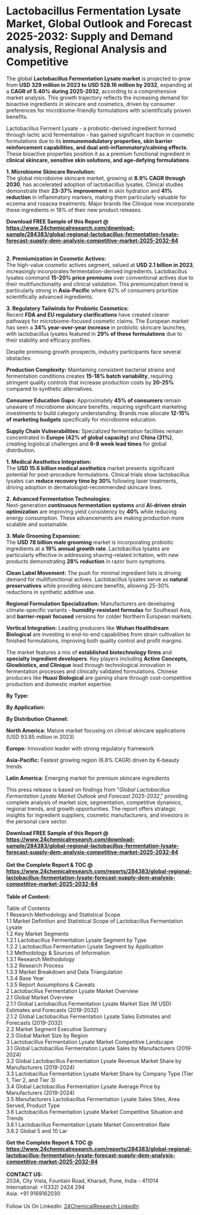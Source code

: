 <h1>Lactobacillus Fermentation Lysate Market, Global Outlook and Forecast 2025-2032: Supply and Demand analysis, Regional Analysis and Competitive</h1><p>The global <strong>Lactobacillus Fermentation Lysate market</strong> is projected to grow from <strong>USD 329 million in 2023 to USD 528.16 million by 2032</strong>, expanding at a <strong>CAGR of 5.40% during 2025-2032</strong>, according to a comprehensive market analysis. This growth trajectory reflects the increasing demand for bioactive ingredients in skincare and cosmetics, driven by consumer preferences for microbiome-friendly formulations with scientifically proven benefits.</p><p>Lactobacillus Ferment Lysate - a probiotic-derived ingredient formed through lactic acid fermentation - has gained significant traction in cosmetic formulations due to its <strong>immunomodulatory properties, skin barrier reinforcement capabilities, and dual anti-inflammatory/calming effects</strong>. These bioactive properties position it as a premium functional ingredient in <strong>clinical skincare, sensitive skin solutions, and age-defying formulations</strong>.</p><p><strong>1. Microbiome Skincare Revolution:</strong><br>
The global microbiome skincare market, growing at <strong>8.9% CAGR through 2030</strong>, has accelerated adoption of lactobacillus lysates. Clinical studies demonstrate their <strong>23-37% improvement</strong> in skin hydration and <strong>41% reduction</strong> in inflammatory markers, making them particularly valuable for eczema and rosacea treatments. Major brands like Clinique now incorporate these ingredients in 18% of their new product releases.</p><div><b>Download FREE Sample of this Report @ 
            <a href="https://www.24chemicalresearch.com/download-sample/284383/global-regional-lactobacillus-fermentation-lysate-forecast-supply-dem-analysis-competitive-market-2025-2032-84">
            https://www.24chemicalresearch.com/download-sample/284383/global-regional-lactobacillus-fermentation-lysate-forecast-supply-dem-analysis-competitive-market-2025-2032-84</a></b></div><br><p><strong>2. Premiumization in Cosmetic Actives:</strong><br>
The high-value cosmetic actives segment, valued at <strong>USD 2.1 billion in 2023</strong>, increasingly incorporates fermentation-derived ingredients. Lactobacillus lysates command <strong>15-20% price premiums</strong> over conventional actives due to their multifunctionality and clinical validation. This premiumization trend is particularly strong in <strong>Asia-Pacific</strong> where 62% of consumers prioritize scientifically advanced ingredients.</p><p><strong>3. Regulatory Tailwinds for Probiotic Cosmetics:</strong><br>
Recent <strong>FDA and EU regulatory clarifications</strong> have created clearer pathways for microbiome-focused cosmetic claims. The European market has seen a <strong>34% year-over-year increase</strong> in probiotic skincare launches, with lactobacillus lysates featured in <strong>29% of these formulations</strong> due to their stability and efficacy profiles.</p><p>Despite promising growth prospects, industry participants face several obstacles:</p><p><strong>Production Complexity:</strong> Maintaining consistent bacterial strains and fermentation conditions creates <strong>15-18% batch variability</strong>, requiring stringent quality controls that increase production costs by <strong>20-25%</strong> compared to synthetic alternatives.</p><p><strong>Consumer Education Gaps:</strong> Approximately <strong>45% of consumers</strong> remain unaware of microbiome skincare benefits, requiring significant marketing investments to build category understanding. Brands now allocate <strong>12-15% of marketing budgets</strong> specifically for microbiome education.</p><p><strong>Supply Chain Vulnerabilities:</strong> Specialized fermentation facilities remain concentrated in <strong>Europe (42% of global capacity)</strong> and <strong>China (31%)</strong>, creating logistical challenges and <strong>6-8 week lead times</strong> for global distribution.</p><p><strong>1. Medical Aesthetics Integration:</strong><br>
The <strong>USD 15.6 billion medical aesthetics</strong> market presents significant potential for post-procedure formulations. Clinical trials show lactobacillus lysates can <strong>reduce recovery time by 30%</strong> following laser treatments, driving adoption in dermatologist-recommended skincare lines.</p><p><strong>2. Advanced Fermentation Technologies:</strong><br>
Next-generation <strong>continuous fermentation systems</strong> and <strong>AI-driven strain optimization</strong> are improving yield consistency by <strong>40%</strong> while reducing energy consumption. These advancements are making production more scalable and sustainable.</p><p><strong>3. Male Grooming Expansion:</strong><br>
The <strong>USD 78 billion male grooming</strong> market is incorporating probiotic ingredients at a <strong>19% annual growth rate</strong>. Lactobacillus lysates are particularly effective in addressing shaving-related irritation, with new products demonstrating <strong>28% reduction</strong> in razor burn symptoms.</p><p><strong>Clean Label Movement:</strong> 
	The push for minimal ingredient lists is driving demand for multifunctional actives. Lactobacillus lysates serve as <strong>natural preservatives</strong> while providing skincare benefits, allowing 25-30% reductions in synthetic additive use.</p><p><strong>Regional Formulation Specialization:</strong>
	Manufacturers are developing climate-specific variants - <strong>humidity-resistant formulas</strong> for Southeast Asia, and <strong>barrier-repair focused</strong> versions for colder Northern European markets.</p><p><strong>Vertical Integration:</strong> 
	Leading producers like <strong>Wuhan Healthdream Biological</strong> are investing in end-to-end capabilities from strain cultivation to finished formulations, improving both quality control and profit margins.</p><p>The market features a mix of <strong>established biotechnology firms</strong> and <strong>specialty ingredient developers</strong>. Key players including <strong>Active Concepts, Glowbiotics, and Clinique</strong> lead through technological innovation in fermentation processes and clinically validated formulations. Chinese producers like <strong>Huaxi Biological</strong> are gaining share through cost-competitive production and domestic market expertise.</p><p><strong>By Type:</strong></p><p><strong>By Application:</strong></p><p><strong>By Distribution Channel:</strong></p><p><strong>North America:</strong> Mature market focusing on clinical skincare applications (USD 93.85 million in 2023)</p><p><strong>Europe:</strong> Innovation leader with strong regulatory framework</p><p><strong>Asia-Pacific:</strong> Fastest growing region (6.8% CAGR) driven by K-beauty trends</p><p><strong>Latin America:</strong> Emerging market for premium skincare ingredients</p><p>This press release is based on findings from "<em>Global Lactobacillus Fermentation Lysate Market Outlook and Forecast 2025-2032</em>," providing complete analysis of market size, segmentation, competitive dynamics, regional trends, and growth opportunities. The report offers strategic insights for ingredient suppliers, cosmetic manufacturers, and investors in the personal care sector.</p><div><b>Download FREE Sample of this Report @ 
            <a href="https://www.24chemicalresearch.com/download-sample/284383/global-regional-lactobacillus-fermentation-lysate-forecast-supply-dem-analysis-competitive-market-2025-2032-84">
            https://www.24chemicalresearch.com/download-sample/284383/global-regional-lactobacillus-fermentation-lysate-forecast-supply-dem-analysis-competitive-market-2025-2032-84</a></b></div><br><div><b>Get the Complete Report & TOC @ 
            <a href="https://www.24chemicalresearch.com/reports/284383/global-regional-lactobacillus-fermentation-lysate-forecast-supply-dem-analysis-competitive-market-2025-2032-84">
            https://www.24chemicalresearch.com/reports/284383/global-regional-lactobacillus-fermentation-lysate-forecast-supply-dem-analysis-competitive-market-2025-2032-84</a></b></div><br>
            <b>Table of Content:</b><p>Table of Contents<br />
1 Research Methodology and Statistical Scope<br />
1.1 Market Definition and Statistical Scope of Lactobacillus Fermentation Lysate<br />
1.2 Key Market Segments<br />
1.2.1 Lactobacillus Fermentation Lysate Segment by Type<br />
1.2.2 Lactobacillus Fermentation Lysate Segment by Application<br />
1.3 Methodology & Sources of Information<br />
1.3.1 Research Methodology<br />
1.3.2 Research Process<br />
1.3.3 Market Breakdown and Data Triangulation<br />
1.3.4 Base Year<br />
1.3.5 Report Assumptions & Caveats<br />
2 Lactobacillus Fermentation Lysate Market Overview<br />
2.1 Global Market Overview<br />
2.1.1 Global Lactobacillus Fermentation Lysate Market Size (M USD) Estimates and Forecasts (2019-2032)<br />
2.1.2 Global Lactobacillus Fermentation Lysate Sales Estimates and Forecasts (2019-2032)<br />
2.2 Market Segment Executive Summary<br />
2.3 Global Market Size by Region<br />
3 Lactobacillus Fermentation Lysate Market Competitive Landscape<br />
3.1 Global Lactobacillus Fermentation Lysate Sales by Manufacturers (2019-2024)<br />
3.2 Global Lactobacillus Fermentation Lysate Revenue Market Share by Manufacturers (2019-2024)<br />
3.3 Lactobacillus Fermentation Lysate Market Share by Company Type (Tier 1, Tier 2, and Tier 3)<br />
3.4 Global Lactobacillus Fermentation Lysate Average Price by Manufacturers (2019-2024)<br />
3.5 Manufacturers Lactobacillus Fermentation Lysate Sales Sites, Area Served, Product Type<br />
3.6 Lactobacillus Fermentation Lysate Market Competitive Situation and Trends<br />
3.6.1 Lactobacillus Fermentation Lysate Market Concentration Rate<br />
3.6.2 Global 5 and 10 Lar</p><div><b>Get the Complete Report & TOC @ 
            <a href="https://www.24chemicalresearch.com/reports/284383/global-regional-lactobacillus-fermentation-lysate-forecast-supply-dem-analysis-competitive-market-2025-2032-84">
            https://www.24chemicalresearch.com/reports/284383/global-regional-lactobacillus-fermentation-lysate-forecast-supply-dem-analysis-competitive-market-2025-2032-84</a></b></div><br><b>CONTACT US:</b><br>
            203A, City Vista, Fountain Road, Kharadi, Pune, India - 411014<br>
            International: +1(332) 2424 294<br>
            Asia: +91 9169162030 <br><br>
            Follow Us On LinkedIn: <a href="https://www.linkedin.com/company/24chemicalresearch/">24ChemicalResearch LinkedIn</a>